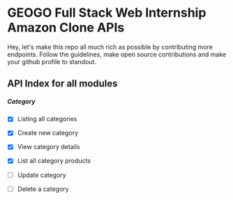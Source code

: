 # GEOGO Full Stack Web Internship Amazon Clone APIs
Hey, let's make this repo all much rich as possible by contributing more endpoints. Follow the guidelines, make open source contributions and make your github profile to standout.

## API Index for all modules

##### Category
- [x] Listing all categories
- [x] Create new category
- [x] View category details
- [x] List all category products
- [ ] Update category
- [ ] Delete a category

